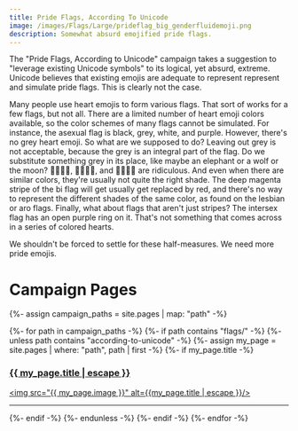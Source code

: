 ```yaml
---
title: Pride Flags, According To Unicode
image: /images/Flags/Large/prideflag_big_genderfluidemoji.png
description: Somewhat absurd emojified pride flags.
---
```


The "Pride Flags, According to Unicode" campaign takes a suggestion to "leverage existing Unicode symbols" to its logical, yet absurd, extreme.  Unicode believes that existing emojis are adequate to represent represent and simulate pride flags.  This is clearly not the case.

Many people use heart emojis to form various flags.  That sort of works for a few flags, but not all.  There are a limited number of heart emoji colors available, so the color schemes of many flags cannot be simulated.  For instance, the asexual flag is black, grey, white, and purple.  However, there's no grey heart emoji.  So what are we supposed to do?  Leaving out grey is not acceptable, because the grey is an integral part of the flag.  Do we substitute something grey in its place, like maybe an elephant or a wolf or the moon?  🖤🐘🤍💜, 🖤🐺🤍💜, and 🖤🌚🤍💜 are ridiculous.  And even when there are similar colors, they're usually not quite the right shade.  The deep magenta stripe of the bi flag will get usually get replaced by red, and there's no way to represent the different shades of the same color, as found on the lesbian or aro flags.  Finally, what about flags that aren't just stripes?  The intersex flag has an open purple ring on it.  That's not something that comes across in a series of colored hearts.

We shouldn't be forced to settle for these half-measures.  We need more pride emojis.

<h1>Campaign Pages</h1>

{%- assign campaign_paths = site.pages | map: "path" -%}
	
{%- for path in campaign_paths -%}
  {%- if  path contains "flags/" -%}
	{%- unless path contains "according-to-unicode" -%}
	  {%- assign my_page = site.pages | where: "path", path | first -%}
	  {%- if my_page.title -%}
	  <p>
        <a class="page-link" href="{{ my_page.url | relative_url }}">
	      <h3>{{ my_page.title | escape }}</h3>
	      <img src="{{ my_page.image }}" alt={{my_page.title | escape }}/>
		</a>
      <p>
	  <hr/>
      {%- endif -%}
    {%- endunless -%}
  {%- endif -%}
{%- endfor -%}